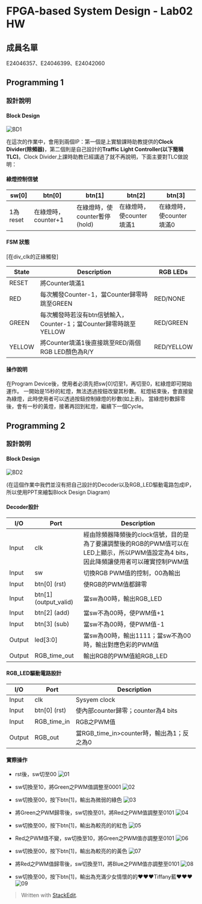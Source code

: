 ﻿# FPGA-based System Design - Lab02 HW
## 成員名單
E24046357、E24046399、E24042060
## Programming 1
### 設計說明
#### Block Design
![BD1](image/BlockDesign1.JPG)

在這次的作業中，會用到兩個IP：第一個是上實驗課時助教提供的**Clock Divider(除頻器)**，第二個則是自己設計的**Traffic Light Controller(以下簡稱TLC)**。Clock Divider上課時助教已經講過了就不再說明，下面主要對TLC做說明：

#### 綠燈控制信號

| sw[0] | btn[0] | btn[1] | btn[2] | btn[3] |
| -- | -- | -- | -- | -- |
| 1為reset | 在綠燈時，counter+1 | 在綠燈時，使counter暫停(hold) | 在綠燈時，使counter填滿1 | 在綠燈時，使counter填滿0 |

#### FSM 狀態
[在div_clk的正緣觸發]

| State | Description | RGB LEDs |
| -- | -- | -- |
| RESET | 將Counter填滿1 |  |
| RED | 每次觸發Counter-1，當Counter歸零時跳至GREEN | RED/NONE |
| GREEN | 每次觸發時若沒有btn信號輸入，Counter-1；當Counter歸零時跳至YELLOW | RED/GREEN |
| YELLOW | 將Counter填滿1後直接跳至RED/兩個RGB LED顏色為R/Y | RED/YELLOW |

#### 操作說明

在Program Device後，使用者必須先把sw[0]切至1，再切至0，紅綠燈即可開始運作。
一開始是15秒的紅燈，無法透過按鈕改變其秒數。
紅燈結束後，會直接變為綠燈，此時使用者可以透過按鈕控制綠燈的秒數(如上表)。
當綠燈秒數歸零後，會有一秒的黃燈，接著再回到紅燈，繼續下一個Cycle。

## Programming 2
### 設計說明
#### Block Design
![BD2](image/BlockDesign2.jpg)

(在這個作業中我們並沒有把自己設計的Decoder以及RGB_LED驅動電路包成IP，所以使用PPT來繪製Block Design Diagram)
#### Decoder設計
| I/O | Port | Description |
| -- | -- | -- |
| Input | clk | 經由除頻器降頻後的clock信號，目的是為了要讓調整後的RGB的PWM值可以在LED上顯示，所以PWM值設定為4 bits，因此降頻讓使用者可以確實控制PWM值 |
| Input | sw | 切換RGB PWM值的控制，00為輸出 |
| Input | btn[0] (rst) | 使RGB的PWM值都歸零 |
| Input | btn[1] (output_valid) | 當sw為00時，輸出RGB_LED |
| Input | btn[2] (add) | 當sw不為00時，使PWM值+1 |
| Input | btn[3] (sub) | 當sw不為00時，使PWM值-1 |
| Output | led[3:0] | 當sw為00時，輸出1111；當sw不為00時，輸出對應色彩的PWM值 |
| Output | RGB_time_out | 輸出RGB的PWM值給RGB_LED |
#### RGB_LED驅動電路設計
| I/O | Port | Description |
| -- | -- | -- |
| Input | clk | Sysyem clock |
| Input | btn[0] (rst) | 使內部counter歸零；counter為4 bits |
| Input | RGB_time_in | RGB之PWM值 |
| Output | RGB_out | 當RGB_time_in>counter時，輸出為1；反之為0 |
#### 實際操作
- rst後，sw切至00
![01](image/1.jpg)

- sw切換至10，將Green之PWM值調整至0001
![02](image/2.jpg)

- sw切換至00，按下btn[1]，輸出為微弱的綠色
![03](image/3.jpg)

- 將Green之PWM歸零後，sw切換至01，將Red之PWM值調整至0101
![04](image/4.jpg)

- sw切換至00，按下btn[1]，輸出為較亮的的紅色
![05](image/5.jpg)

- Red之PWM值不變，sw切換至10，將Green之PWM值亦調整至0101
![06](image/6.jpg)

- sw切換至00，按下btn[1]，輸出為較亮的的黃色
![07](image/7.jpg)

- 將Red之PWM值歸零後，sw切換至11，將Blue之PWM值亦調整至0101
![08](image/8.jpg)

- sw切換至00，按下btn[1]，輸出為充滿少女情懷的的❤❤❤Tiffany藍❤❤❤
![09](image/9.jpg)

> Written with [StackEdit](https://stackedit.io/).
